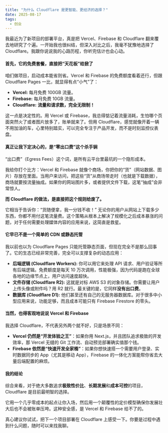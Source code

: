 ```yaml
---
title: "为什么 Cloudflare 是更智能、更经济的选择？"
date: 2025-08-17
tags:
  - 创业
---
```


我最近为了新项目的部署平台，真是把 Vercel、Firebase 和 Cloudflare 翻来覆去地研究了个遍。一开始我也很纠结，但深入对比之后，我毫不犹豫地选择了 Cloudflare。我跟你说说我的心路历程，你听完估计也会心动。

#### 首先，它的免费套餐，直接把“天花板”给掀了

咱们做项目，启动成本能省则省。Vercel 和 Firebase 的免费额度看着还行，但跟 Cloudflare Pages 一比，就显得有点“小气”了：

*   **Vercel:** 每月免费 100GB 流量。
*   **Firebase:** 每月免费 10GB 流量。
*   **Cloudflare:** **流量和请求数，完全无限制！**

这一点是决定性的。用 Vercel 或 Firebase，我总得惦记着流量消耗，生怕哪个页面突然火了或者图片放多了，账单就来了。但用 Cloudflare，感觉就像开着一辆不用加油的车，心里特别踏实，可以完全专注于产品开发，而不是时刻监控仪表盘。

#### 真正让我下定决心的，是“零出口费”这个杀手锏

“出口费”（Egress Fees）这个词，是所有云平台里最坑的一个隐形成本。

我给你打个比方：Vercel 和 Firebase 就像个商场，你把你的“货”（网站数据、图片）存放在里面。当用户来访问，把这些“货”从商场带走时（也就是下载数据），商场就要按流量抽成。如果你的网站图片多，或者提供文件下载，这笔“抽成”会非常惊人。

**而 Cloudflare 的做法，是直接把这个规则给废了。**

它相当于告诉你：“货随便拿，我一分钱不收！” 无论你的用户从网站上下载多少东西，你都不用付这笔流量费。这个策略从根本上解决了规模化之后成本暴涨的问题，对于任何需要处理媒体内容的应用来说，这简直是救星。

#### 它早已不是一个简单的 CDN 或静态托管

我以前也以为 Cloudflare Pages 只能托管静态页面，但现在完全不是那么回事了。它的生态已经非常完善，完全可以支撑复杂的动态应用：

*   **后端逻辑 (Cloudflare Workers):** 你可以用它来处理 API 请求、用户验证等所有后端逻辑。免费额度是每天 10 万次调用，性能极强，因为代码是跑在全球各地的边缘节点上，用户访问速度超快。
*   **文件存储 (Cloudflare R2):** 这就是对标 AWS S3 的对象存储。你需要让用户上传头像或附件吗？用 R2 就行。最关键的是，它同样**没有出口费**。
*   **数据库 (Cloudflare D1):** 他们甚至还有自己的无服务器数据库。对于很多中小型应用来说，功能足够，而且成本可能只有 Firebase Firestore 的零头。

#### 当然，也得客观地说说 Vercel 和 Firebase

我选择 Cloudflare，不代表另外两个就不好，只是场景不同：

*   **Vercel 仍然是“开发体验之王”**：如果你用 Next.js，并且团队追求极致的开发效率，那 Vercel 无缝的 Git 工作流、自动预览部署确实值那个钱。
*   **Firebase 依然是“快速开发全家桶”**：如果你想快速搭一个需要用户登录、实时数据同步的 App（尤其是移动 App），Firebase 的一体化方案能帮你省去大量后端配置的麻烦。

#### 我的结论

综合来看，对于绝大多数追求**极致性价比**、**长期发展**和**成本可控**的项目，Cloudflare 是目前最明智的选择。

它用一个几乎零成本的起点让你入场，然后用一个颠覆性的定价模型确保你发展壮大后也不会被账单压垮。这种安全感，是 Vercel 和 Firebase 给不了的。

真心建议你试试，把下一个项目部署在 Cloudflare 上感受一下。你要是过程中遇到什么问题，随时可以来找我聊。